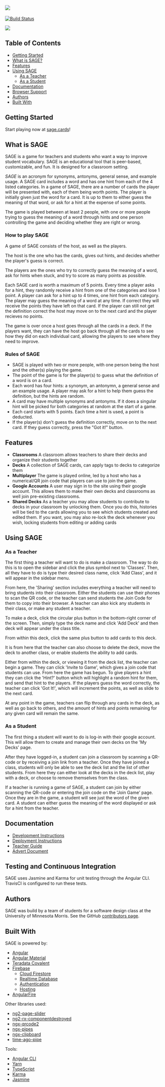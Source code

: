 # ![](app-icon/text-logo.png)
[![Build Status](https://travis-ci.org/UMM-CSci-3601-F17/sage-team-cheezit.svg?branch=master)](https://travis-ci.org/UMM-CSci-3601-F17/sage-team-cheezit)

![](screenshots/home-and-play-small.png)

## Table of Contents
- [Getting Started](#getting-started)
- [What is SAGE?](#what-is-sage)
- [Features](#features)
- [Using SAGE](#using-sage)
  - [As a Teacher](#as-a-teacher)
  - [As a Student](#as-a-student)
- [Documentation](#documentation)
- [Browser Support](#browser-support)
- [Authors](#authors)
- [Built With](#built-with)

## Getting Started

Start playing now at [sage.cards](https://sage.cards/)!

## What is SAGE

<!-- EDIT THIS -->
SAGE is a game for teachers and students who want a way to improve student vocabulary. SAGE is an educational tool that is peer-based, customizable, and fun. It is designed for a classroom setting.

*SAGE* is an acronym for synonyms, antonyms, general sense, and example usage. A SAGE card includes a word and has one hint from each of the 4 listed categories. In a game of SAGE, there are a number of cards the player will be presented with, each of them being worth points. The player is initially given just the word for a card. It is up to them to either guess the meaning of that word, or ask for a hint at the expense of some points.

The game is played between at least 2 people, with one or more people trying to guess the meaning of a word through hints and one person controlling the game and deciding whether they are right or wrong.


### How to play SAGE

A game of SAGE consists of the host, as well as the players. 

The host is the one who has the cards, gives out hints, and decides whether the player's guess is correct. 

The players are the ones who try to correctly guess the meaning of a word, ask for hints when stuck, and try to score as many points as possible.

Each SAGE card is worth a maximum of 5 points. Every time a player asks for a hint, they randomly receive a hint from one of the categories and lose 1 point. A player can ask for a hint up to 4 times, one hint from each category. The player may guess the meaning of a word at any time. If correct they will receive the points they have left on that card. If the player can still not get the definition correct the host may move on to the next card and the player recieves no points.

The game is over once a host goes through all the cards in a deck. If the players want, they can have the host go back through all the cards to see how they did on each individual card, allowing the players to see where they need to improve.

### Rules of SAGE

- SAGE is played with two or more people, with one person being the host and the other(s) playing the game.
- The point of the game is for the player(s) to guess what the definition of a word is on a card.
- Each word has four hints: a synonym, an antonymn, a general sense and an example usage. A player may ask for a hint to help them guess the definition, but the hints are random.
- A card may have multiple synonyms and antonyms. If it does a singular hint will be picked for both categories at random at the start of a game.
- Each card starts with 5 points. Each time a hint is used, a point is deducted.
- If the player(s) don't guess the definition correctly, move on to the next card. If they guess correctly, press the "Got it!" button.

## Features
- **Classrooms**
A classroom allows teachers to share their decks and organize their students together
- **Decks**
A collection of SAGE cards, can apply tags to decks to categorize them
- **Multiplayer**
The game is played online, led by a host who has a numerical/QR join code that players can use to join the game. 
- **Google Accounts**
A user may sign in to the site using their google account. This allows them to make their own decks and classrooms as well join pre-existing classrooms.
- **Shared Decks**
As a teacher you may allow students to contribute to decks in your classroom by unlocking them. Once you do this, histories will be tied to the cards allowing you to see which students created and edited them. If you want, you may also re-lock the deck whenever you wish, locking students from editing or adding cards

## Using SAGE

### As a Teacher

<!--(Have screenshot of sidebar menu, and another with the 'Add New Class' window open, or probably just a gif of you making a class, starting from the home screen without the sidebar open)-->
The first thing a teacher will want to do is make a classroom. The way to do this is to open the sidebar and click the plus symbol next to 'Classes'. Then, all they have to do is type their desired class name, click 'Add Class', and it will appear in the sidebar menu. 


<!--(Have screenshot of newly made classroom)-->
From here, the 'Sharing' section includes everything a teacher will need to bring students into their classroom. Either the students can use their phones to scan the QR code, or the teacher can send students the Join Code for them to copy into their browser. A teacher can also kick any students in their class, or make any student a teacher.

<!--(Have gif of adding a deck in a classroom)-->
To make a deck, click the circular plus button in the bottom-right corner of the screen. Then, simply type the deck name and click 'Add Deck' and then deck will appear under the class title.

<!--(Have gif of making a card in said deck)-->
From within this deck, click the same plus button to add cards to this deck.
<!--(Have screenshot of menu)-->
It is from here that the teacher can also choose to delete the deck, move the deck to another class, or enable students the ability to add cards.

<!--(Have screenshot of play buttons)-->
Either from within the deck, or viewing it from the deck list, the teacher can begin a game. They can click 'Invite to Game', which gives a join code that students can use. From here the game has begun. To give players a hint they can click the 'Hint?' button which will highlight a random hint for them, and send that hint to the players. If the players guess the word correctly, the teacher can click 'Got It!', which will increment the points, as well as slide to the next card.

At any point in the game, teachers can flip through any cards in the deck, as well as go back to others, and the amount of hints and points remaining for any given card will remain the same. 

### As a Student

The first thing a student will want to do is log-in with their google account. This will allow them to create and manage their own decks on the 'My Decks' page.

After they have logged-in, a student can join a classroom by scanning a QR-code or by receiving a join link from a teacher. Once they have joined a class, students will only be able to see the deck list and the list of other students. From here they can either look at the decks in the deck list, play with a deck, or choose to remove themselves from the class.

<!--(Have screenshot of player view of a sage game, or probably just a markdown table of two gifs side by side; one of the host, one of the player)-->
If a teacher is running a game of SAGE, a student can join by either scanning the QR-code or entering the join code on the 'Join Game' page. Once they are in the game, a student will see just the word of the given card. A student can either guess the meaning of the word displayed or ask for a hint from the teacher.

## Documentation

- [Development Instructions]()
- [Deployment Instructions]()
- [Teacher Guide]()
- [Advert Document]()


## Testing and Continuous Integration

SAGE uses Jasmine and Karma for unit testing through the Angular CLI. TravisCI is configured to run these tests.

## Authors

SAGE was build by a team of students for a software design class at the University of Minnesota Morris. See the GitHub [contributors page](https://github.com/UMM-CSci-3601-F17/sage-team-cheezit/graphs/contributors).


## Built With

SAGE is powered by:
- [Angular](https://angular.io/)
- [Angular Material](https://material.angular.io/)
- [Teradata Covalent](https://teradata.github.io/covalent/)
- [Firebase](https://firebase.google.com/)
    - [Cloud Firestore](https://firebase.google.com/products/firestore/)
    - [Realtime Database](https://firebase.google.com/products/realtime-database/)
    - [Authentication](https://firebase.google.com/products/auth/)
    - [Hosting](https://firebase.google.com/products/hosting/)
- [AngularFire](https://github.com/angular/angularfire2)

Other libraries used:
- [ng2-page-slider](https://github.com/KeatonTech/Angular-2-Page-Slider)
- [ng2-rx-componentdestroyed](https://github.com/w11k/ng2-rx-componentdestroyed)
- [ngx-qrcode2](https://github.com/techiediaries/ngx-qrcode)
- [ngx-pipes](https://github.com/danrevah/ngx-pipes)
- [ngx-clipboard](https://github.com/maxisam/ngx-clipboard)
- [time-ago-pipe](https://github.com/AndrewPoyntz/time-ago-pipe)

Tools:
- [Angular CLI](https://cli.angular.io/)
- [Yarn](https://yarnpkg.com/)
- [TypeScript](https://www.typescriptlang.org/)
- [Karma](https://karma-runner.github.io/1.0/index.html)
- [Jasmine](https://jasmine.github.io/)

